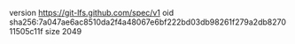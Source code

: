 version https://git-lfs.github.com/spec/v1
oid sha256:7a047ae6ac8510da2f4a48067e6bf222bd03db98261f279a2db827011505c11f
size 2049
